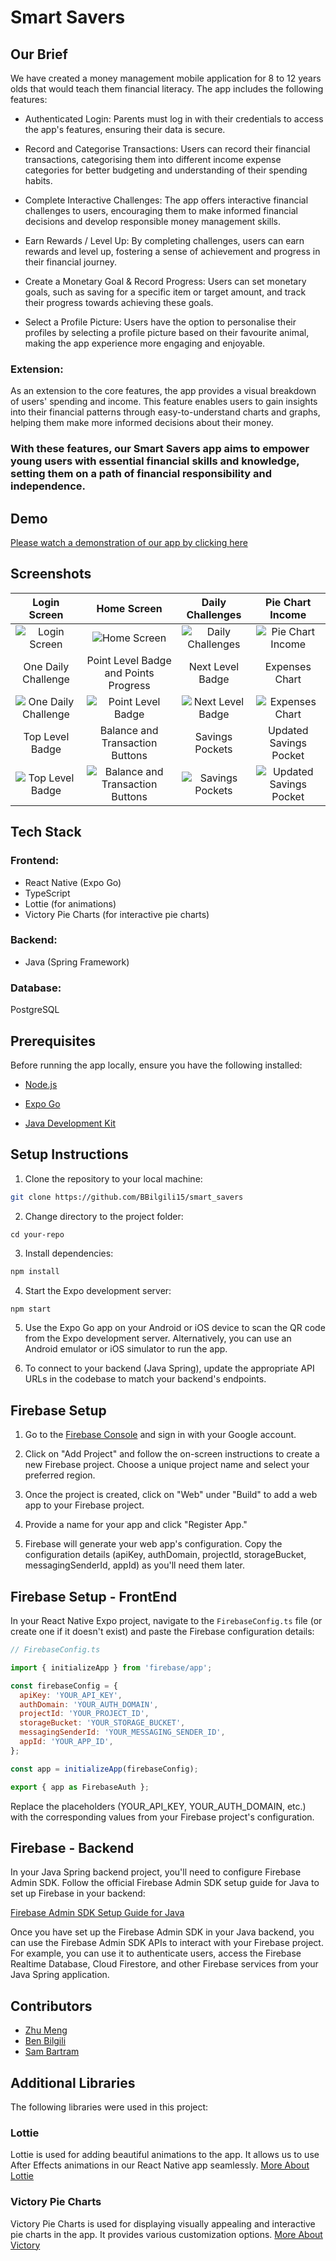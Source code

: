 
# Smart Savers

## Our Brief
We have created a money management mobile application for 8 to 12 years olds that would teach them financial literacy. The app includes the following features:

- Authenticated Login: Parents must log in with their credentials to access the app's features, ensuring their data is secure.

- Record and Categorise Transactions: Users can record their financial transactions, categorising them into different income expense categories for better budgeting and understanding of their spending habits.

- Complete Interactive Challenges: The app offers interactive financial challenges to users, encouraging them to make informed financial decisions and develop responsible money management skills.

- Earn Rewards / Level Up: By completing challenges, users can earn rewards and level up, fostering a sense of achievement and progress in their financial journey.

- Create a Monetary Goal & Record Progress: Users can set monetary goals, such as saving for a specific item or target amount, and track their progress towards achieving these goals.

- Select a Profile Picture: Users have the option to personalise their profiles by selecting a profile picture based on their favourite animal, making the app experience more engaging and enjoyable.

### Extension:
As an extension to the core features, the app provides a visual breakdown of users' spending and income. This feature enables users to gain insights into their financial patterns through easy-to-understand charts and graphs, helping them make more informed decisions about their money.

### With these features, our Smart Savers app aims to empower young users with essential financial skills and knowledge, setting them on a path of financial responsibility and independence. 

## Demo
[Please watch a demonstration of our app by clicking here](https://www.youtube.com/watch?v=K_ngJpReB6Q)

## Screenshots

| Login Screen                   | Home Screen                   | Daily Challenges              | Pie Chart Income                |
|:------------------------------:|:------------------------------:|:-----------------------------:|:-------------------------------:|
| ![Login Screen](./ReadMePics/LoginScreen.png) | ![Home Screen](./ReadMePics/HomeScreen.png) | ![Daily Challenges](./ReadMePics/DailyChallenges.png) | ![Pie Chart Income](./ReadMePics/PieChartIncome.png) |
| One Daily Challenge            | Point Level Badge and Points Progress | Next Level Badge            | Expenses Chart                  |
| ![One Daily Challenge](./ReadMePics/OneDailyChallenge.png) | ![Point Level Badge](./ReadMePics/PointLevelBadge.png) | ![Next Level Badge](./ReadMePics/ChangePointLevelBadege.png) | ![Expenses Chart](./ReadMePics/PieChartExpenses.png) |
| Top Level Badge                | Balance and Transaction Buttons | Savings Pockets               | Updated Savings Pocket          |
| ![Top Level Badge](./ReadMePics/TopPointLevelBadge.png) | ![Balance and Transaction Buttons](./ReadMePics/Balance.png) | ![Savings Pockets](./ReadMePics/PocketsScreen.png) | ![Updated Savings Pocket](./ReadMePics/UpdateSavingsPockets.png) |


## Tech Stack
### Frontend:
- React Native (Expo Go)
- TypeScript
- Lottie (for animations)
- Victory Pie Charts (for interactive pie charts)
### Backend:
- Java (Spring Framework)
### Database:
PostgreSQL

## Prerequisites
Before running the app locally, ensure you have the following installed:
- [Node.js](https://nodejs.org/)
- [Expo Go](https://docs.expo.dev/)

- [Java Development Kit](https://www.oracle.com/uk/java/technologies/downloads/)


## Setup Instructions
1. Clone the repository to your local machine:

```bash 
git clone https://github.com/BBilgili15/smart_savers
```


2. Change directory to the project folder:
```
cd your-repo
```


3. Install dependencies:
```bash
npm install
```


4. Start the Expo development server:
```bash
npm start
```


5. Use the Expo Go app on your Android or iOS device to scan the QR code from the Expo development server. Alternatively, you can use an Android emulator or iOS simulator to run the app.

6. To connect to your backend (Java Spring), update the appropriate API URLs in the codebase to match your backend's endpoints.

## Firebase Setup
1. Go to the [Firebase Console](https://console.firebase.google.com/) and sign in with your Google account.

2. Click on "Add Project" and follow the on-screen instructions to create a new Firebase project. Choose a unique project name and select your preferred region.

3. Once the project is created, click on "Web" under "Build" to add a web app to your Firebase project.

4. Provide a name for your app and click "Register App."

5. Firebase will generate your web app's configuration. Copy the configuration details (apiKey, authDomain, projectId, storageBucket, messagingSenderId, appId) as you'll need them later.

## Firebase Setup - FrontEnd

In your React Native Expo project, navigate to the `FirebaseConfig.ts` file (or create one if it doesn't exist) and paste the Firebase configuration details:

   ```javascript
   // FirebaseConfig.ts

   import { initializeApp } from 'firebase/app';

   const firebaseConfig = {
     apiKey: 'YOUR_API_KEY',
     authDomain: 'YOUR_AUTH_DOMAIN',
     projectId: 'YOUR_PROJECT_ID',
     storageBucket: 'YOUR_STORAGE_BUCKET',
     messagingSenderId: 'YOUR_MESSAGING_SENDER_ID',
     appId: 'YOUR_APP_ID',
   };

   const app = initializeApp(firebaseConfig);

   export { app as FirebaseAuth };
   ```

Replace the placeholders (YOUR_API_KEY, YOUR_AUTH_DOMAIN, etc.) with the corresponding values from your Firebase project's configuration.

## Firebase - Backend

In your Java Spring backend project, you'll need to configure Firebase Admin SDK. Follow the official Firebase Admin SDK setup guide for Java to set up Firebase in your backend:

[Firebase Admin SDK Setup Guide for Java](https://firebase.google.com/docs/admin/setup#java)

Once you have set up the Firebase Admin SDK in your Java backend, you can use the Firebase Admin SDK APIs to interact with your Firebase project. For example, you can use it to authenticate users, access the Firebase Realtime Database, Cloud Firestore, and other Firebase services from your Java Spring application.


## Contributors
- [Zhu Meng](https://www.linkedin.com/in/zhu-m-scott-0b939a245/)
- [Ben Bilgili](https://www.linkedin.com/in/benan-bilgili-a6a2b2196/)
- [Sam Bartram](https://www.linkedin.com/in/sambartram/)

## Additional Libraries
The following libraries were used in this project:

### Lottie

Lottie is used for adding beautiful animations to the app. It allows us to use After Effects animations in our React Native app seamlessly.
[More About Lottie](https://github.com/lottie-react-native/lottie-react-native)

### Victory Pie Charts

Victory Pie Charts is used for displaying visually appealing and interactive pie charts in the app. It provides various customization options.
[More About Victory](https://github.com/FormidableLabs/victory) 





